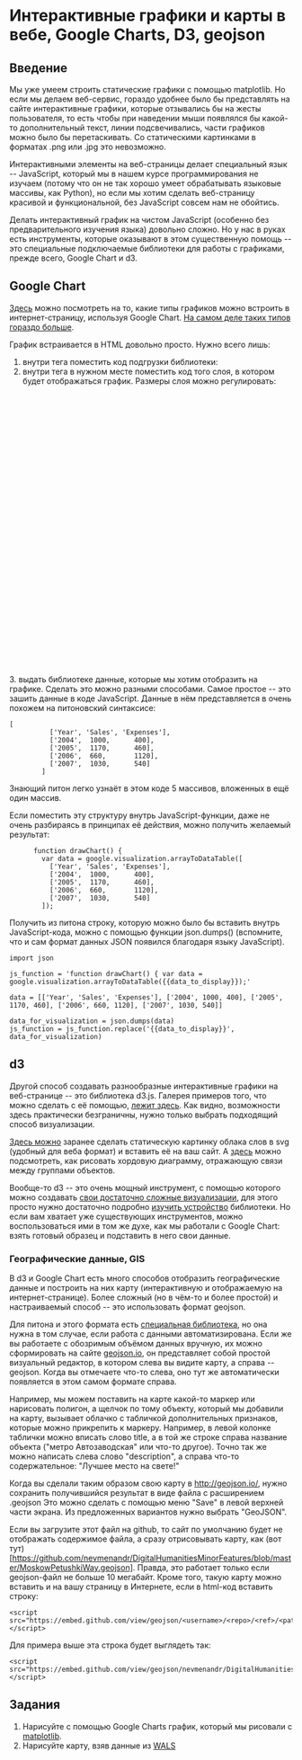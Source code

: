 # Интерактивные графики и карты в вебе, Google Charts, D3, geojson

## Введение

Мы уже умеем строить статические графики с помощью matplotlib. Но если мы делаем веб-сервис, гораздо удобнее было бы представлять на сайте интерактивные графики, которые отзывались бы на жесты пользователя, то есть чтобы при наведении мыши появлялся бы какой-то дополнительный текст, линии подсвечивались, части графиков можно было бы перетаскивать. Со статическими картинками в форматах .png или .jpg это невозможно.

Интерактивными элементы на веб-страницы делает специальный язык -- JavaScript, который мы в нашем курсе программирования не изучаем (потому что он не так хорошо умеет обрабатывать языковые массивы, как Python), но если мы хотим сделать веб-страницу красивой и функциональной, без JavaScript совсем нам не обойтись.

Делать интерактивный график на чистом JavaScript (особенно без предварительного изучения языка) довольно сложно. Но у нас в руках есть инструменты, которые оказывают в этом существенную помощь -- это специальные подключаемые библиотеки для работы с графиками, прежде всего, Google Chart и d3.

## Google Chart

[Здесь](https://developers.google.com/chart/interactive/docs/gallery) можно посмотреть на то, какие типы графиков можно встроить в интернет-страницу, используя Google Chart. [На самом деле таких типов гораздо больше](https://developers.google.com/chart/interactive/docs/more_charts). 

График встраивается в HTML довольно просто. Нужно всего лишь:

1. внутри тега <head> поместить код подгрузки библиотеки: <script type="text/javascript" src="https://www.gstatic.com/charts/loader.js"></script>
2. внутри тега <body> в нужном месте поместить код того слоя, в котором будет отображаться график. Размеры слоя можно регулировать: 
<div id="curve_chart" style="width: 900px; height: 500px"></div>
3. выдать библиотеке данные, которые мы хотим отобразить на графике. Сделать это можно разными способами. Самое простое -- это зашить данные в коде JavaScript. Данные в нём представляется в очень похожем на питоновский синтаксисе:

```
[
          ['Year', 'Sales', 'Expenses'],
          ['2004',  1000,      400],
          ['2005',  1170,      460],
          ['2006',  660,       1120],
          ['2007',  1030,      540]
        ]
``` 
Знающий питон легко узнаёт в этом коде 5 массивов, вложенных в ещё один массив.

Если поместить эту структуру внутрь JavaScript-функции, даже не очень разбираясь в принципах её действия, можно получить желаемый результат:

```
      function drawChart() {
        var data = google.visualization.arrayToDataTable([
          ['Year', 'Sales', 'Expenses'],
          ['2004',  1000,      400],
          ['2005',  1170,      460],
          ['2006',  660,       1120],
          ['2007',  1030,      540]
        ]);
```

Получить из питона строку, которую можно было бы вставить внутрь JavaScript-кода, можно с помощью функции json.dumps() (вспомните, что и сам формат данных JSON появился благодаря языку JavaScript). 

```
import json

js_function = 'function drawChart() { var data = google.visualization.arrayToDataTable({{data_to_display}});'

data = [['Year', 'Sales', 'Expenses'], ['2004', 1000, 400], ['2005', 1170, 460], ['2006', 660, 1120], ['2007', 1030, 540]]

data_for_visualization = json.dumps(data)
js_function = js_function.replace('{{data_to_display}}', data_for_visualization)

```
## d3

Другой способ создавать разнообразные интерактивные графики на веб-странице -- это библиотека d3.js. Галерея примеров того, что можно сделать с её помощью, [лежит здесь](https://github.com/d3/d3/wiki/Gallery). Как видно, возможности здесь практически безграничны, нужно только выбрать подходящий способ визуализации.

[Здесь можно](https://www.jasondavies.com/wordcloud/) заранее сделать статическую картинку облака слов в svg (удобный для веба формат) и вставить её на ваш сайт. А [здесь](https://bl.ocks.org/mbostock/4062006) можно подсмотреть, как рисовать хордовую диаграмму, отражающую связи между группами объектов.

Вообще-то d3 -- это очень мощный инструмент, с помощью которого можно создавать [свои достаточно сложные визуализации](https://github.com/d3/d3/blob/master/API.md), для этого просто нужно достаточно подробно [изучить устройство](https://github.com/d3/d3/wiki/Tutorials) библиотеки. Но если вам хватает уже существующих инструментов, можно воспользоваться ими в том же духе, как мы работали с Google Chart: взять готовый образец и подставить в него свои данные.

### Географические данные, GIS

В d3 и Google Chart есть много способов отобразить географические данные и построить на них карту (интерактивную и отображаемую на интернет-странице). Более сложный (но в чём-то и более простой) и настраиваемый способ -- это использовать формат geojson.

Для питона и этого формата есть [специальная библиотека](https://pypi.python.org/pypi/geojson), но она нужна в том случае, если работа с данными автоматизирована. Если же вы работаете с обозримым объёмом данных вручную, их можно сформировать на сайте [geojson.io](http://geojson.io/), он представляет собой простой визуальный редактор, в котором слева вы видите карту, а справа -- geojson. Когда вы отмечаете что-то слева, оно тут же автоматически появляется в этом самом формате справа.

Например, мы можем поставить на карте какой-то маркер или нарисовать полигон, а щелчок по тому объекту, который мы добавили на карту, вызывает облачко с табличкой дополнительных признаков, которые можно прикрепить к маркеру. Например, в левой колонке таблички можно вписать слово title, а в той же строке справа название объекта ("метро Автозаводская" или что-то другое). Точно так же можно написать слева слово "description", а справа что-то содержательное: "Лучшее место на свете!"

Когда вы сделали таким образом свою карту в http://geojson.io/, нужно сохранить получившийся результат в виде файла с расширением .geojson
Это можно сделать с помощью меню "Save" в левой верхней части экрана. Из предложенных вариантов нужно выбрать "GeoJSON".

Если вы загрузите этот файл на github, то сайт по умолчанию будет не отображать содержимое файла, а сразу отрисовывать карту, как (вот тут)[https://github.com/nevmenandr/DigitalHumanitiesMinorFeatures/blob/master/MoskowPetushkiWay.geojson]. Правда, это работает только если geojson-файл не больше 10 мегабайт. Кроме того, такую карту можно вставить и на вашу страницу в Интернете, если в html-код вставить строку:

```
<script src="https://embed.github.com/view/geojson/<username>/<repo>/<ref>/<path_to_file>"></script>

```

Для примера выше эта строка будет выглядеть так:

```
<script src="https://embed.github.com/view/geojson/nevmenandr/DigitalHumanitiesMinorFeatures/master/MoskowPetushkiWay.geojson"></script>
```

## Задания

1. Нарисуйте с помощью Google Charts график, который мы рисовали с [matplotlib](https://github.com/elmiram/2016learnpython/blob/master/Matplotlib.ipynb).
2. Нарисуйте карту, взяв данные из [WALS](http://wals.info/feature)
